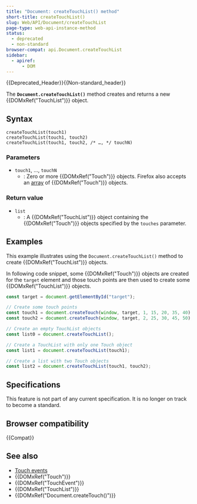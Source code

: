 ```yaml
---
title: "Document: createTouchList() method"
short-title: createTouchList()
slug: Web/API/Document/createTouchList
page-type: web-api-instance-method
status:
  - deprecated
  - non-standard
browser-compat: api.Document.createTouchList
sidebar:
  - apiref:
      - DOM
---
```


{{Deprecated_Header}}{{Non-standard_header}}

The **`Document.createTouchList()`** method creates and returns a new {{DOMxRef("TouchList")}} object.

## Syntax

```js-nolint
createTouchList(touch1)
createTouchList(touch1, touch2)
createTouchList(touch1, touch2, /* …, */ touchN)
```

### Parameters

- `touch1`, …, `touchN`
  - : Zero or more {{DOMxRef("Touch")}} objects. Firefox also
    accepts an [array](/en-US/docs/Web/JavaScript/Reference/Global_Objects/Array) of
    {{DOMxRef("Touch")}} objects.

### Return value

- `list`
  - : A {{DOMxRef("TouchList")}} object containing the {{DOMxRef("Touch")}} objects
    specified by the `touches` parameter.

## Examples

This example illustrates using the `Document.createTouchList()` method to
create {{DOMxRef("TouchList")}} objects.

In following code snippet, some {{DOMxRef("Touch")}} objects are created for the
`target` element and those touch points are then used to create some
{{DOMxRef("TouchList")}} objects.

```js
const target = document.getElementById("target");

// Create some touch points
const touch1 = document.createTouch(window, target, 1, 15, 20, 35, 40);
const touch2 = document.createTouch(window, target, 2, 25, 30, 45, 50);

// Create an empty TouchList objects
const list0 = document.createTouchList();

// Create a TouchList with only one Touch object
const list1 = document.createTouchList(touch1);

// Create a list with two Touch objects
const list2 = document.createTouchList(touch1, touch2);
```

## Specifications

This feature is not part of any current specification. It is no longer on track to become a standard.

## Browser compatibility

{{Compat}}

## See also

- [Touch events](/en-US/docs/Web/API/Touch_events)
- {{DOMxRef("Touch")}}
- {{DOMxRef("TouchEvent")}}
- {{DOMxRef("TouchList")}}
- {{DOMxRef("Document.createTouch()")}}
